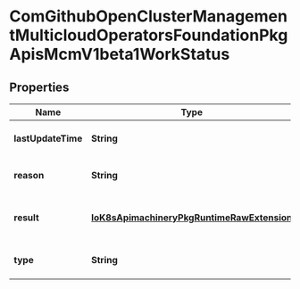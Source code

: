 
# ComGithubOpenClusterManagementMulticloudOperatorsFoundationPkgApisMcmV1beta1WorkStatus

## Properties
Name | Type | Description | Notes
------------ | ------------- | ------------- | -------------
**lastUpdateTime** | **String** | LastUpdateTime is the last status update time |  [optional]
**reason** | **String** | Reason is the reason of the current status |  [optional]
**result** | [**IoK8sApimachineryPkgRuntimeRawExtension**](IoK8sApimachineryPkgRuntimeRawExtension.md) | WorkResult references the related result of the work |  [optional]
**type** | **String** | Status is the status of the work result |  [optional]



